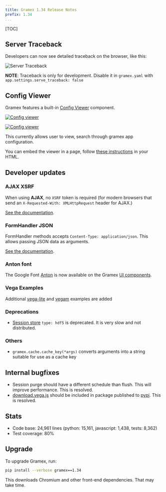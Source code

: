 ```yaml
---
title: Gramex 1.34 Release Notes
prefix: 1.34
...
```


[TOC]

## Server Traceback

Developers can now see detailed traceback on the browser, like this:

![Server Traceback](servertraceback.png)

**NOTE**: Traceback is only for development.
Disable it in `gramex.yaml` with `app.settings.serve_traceback: false`

## Config Viewer

Gramex features a built-in [Config Viewer](../../config/configview/) component.

[![Config viewer](configviewer-1.png)](../../config/configview/)

[![Config viewer](configviewer-2.png)](../../config/configview/)

This currently allows user to view, search through gramex app configuration.

You can embed the viewer in a page,
follow [these instructions](../../config/#config-viewer) in your HTML.

## Developer updates

### AJAX XSRF

When using **AJAX**, no `XSRF` token is required
(for modern browsers that send an `X-Requested-With: XMLHttpRequest` header for AJAX.)

[See the documentation](../../filehandler/#xsrf).

### FormHandler JSON

FormHandler methods accepts `Content-Type: application/json`.
This allows passing JSON data as arguments.

[See the documentation](../../formhandler/#formhandler-json-body).

### Anton font

The Google Font [Anton](https://fonts.google.com/specimen/Anton) is now available
on the Gramex [UI components](../../uicomponents/).

### Vega Examples

Additional [vega-lite](../../formhandler/vegam-examples) and
[vegam](../../formhandler/vegam-examples) examples are added

### Deprecations

- [Session store](../../auth/#session-data) `type: hdf5` is deprecated.
It is very slow and not distributed.

### Others

- `gramex.cache.cache_key(*args)` converts arguments into a string suitable for use as a cache key

## Internal bugfixes

- Session purge should have a different schedule than flush. This will improve performance.
This is resolved.
- [download.vega.js](https://code.gramener.com/cto/gramex/issues/396) should be
 included in package published to [pypi](https://pypi.org/project/gramex/).
This is resolved.


## Stats

- Code base: 24,961 lines (python: 15,161, javascript: 1,438, tests: 8,362)
- Test coverage: 80%

## Upgrade

To upgrade Gramex, run:

```bash
pip install --verbose gramex==1.34
```

This downloads Chromium and other front-end dependencies. That may take time.
